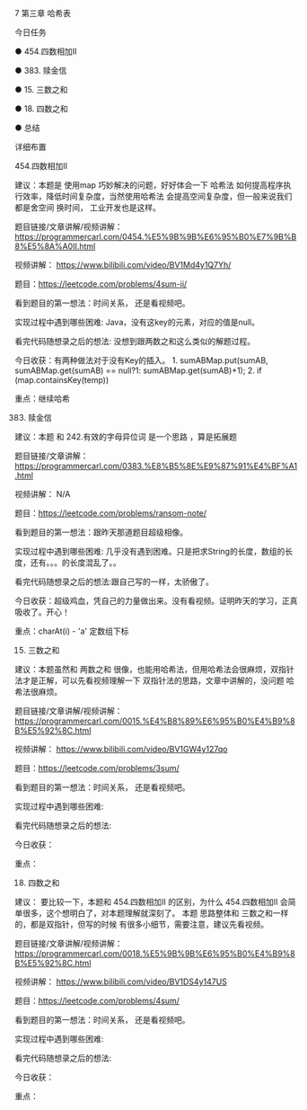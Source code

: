 7 第三章 哈希表 

 今日任务 

● 454.四数相加II 

● 383. 赎金信 

● 15. 三数之和 

● 18. 四数之和 

● 总结  

 详细布置 

 454.四数相加II 

建议：本题是 使用map 巧妙解决的问题，好好体会一下 哈希法 如何提高程序执行效率，降低时间复杂度，当然使用哈希法 会提高空间复杂度，但一般来说我们都是舍空间 换时间， 工业开发也是这样。

题目链接/文章讲解/视频讲解：https://programmercarl.com/0454.%E5%9B%9B%E6%95%B0%E7%9B%B8%E5%8A%A0II.html  

视频讲解： https://www.bilibili.com/video/BV1Md4y1Q7Yh/

题目：https://leetcode.com/problems/4sum-ii/

看到题目的第一想法：时间关系， 还是看视频吧。

实现过程中遇到哪些困难: Java，没有这key的元素，对应的值是null。

看完代码随想录之后的想法: 没想到跟两数之和这么类似的解题过程。

今日收获：有两种做法对于没有Key的插入。 1. sumABMap.put(sumAB, sumABMap.get(sumAB) == null?1: sumABMap.get(sumAB)+1); 2. if (map.containsKey(temp)) 

重点：继续哈希


 383. 赎金信  

建议：本题 和 242.有效的字母异位词 是一个思路 ，算是拓展题 

题目链接/文章讲解：https://programmercarl.com/0383.%E8%B5%8E%E9%87%91%E4%BF%A1.html 

视频讲解： N/A

题目：https://leetcode.com/problems/ransom-note/

看到题目的第一想法：跟昨天那道题目超级相像。

实现过程中遇到哪些困难: 几乎没有遇到困难。只是把求String的长度，数组的长度，还有。。。的长度混乱了。。

看完代码随想录之后的想法:跟自己写的一样，太骄傲了。

今日收获：超级鸡血，凭自己的力量做出来。没有看视频。证明昨天的学习，正真吸收了。开心！

重点：charAt(i) - 'a' 定数组下标


 15. 三数之和 

建议：本题虽然和 两数之和 很像，也能用哈希法，但用哈希法会很麻烦，双指针法才是正解，可以先看视频理解一下 双指针法的思路，文章中讲解的，没问题 哈希法很麻烦。 

题目链接/文章讲解/视频讲解：https://programmercarl.com/0015.%E4%B8%89%E6%95%B0%E4%B9%8B%E5%92%8C.html 

视频讲解： https://www.bilibili.com/video/BV1GW4y127qo

题目：https://leetcode.com/problems/3sum/

看到题目的第一想法：时间关系， 还是看视频吧。

实现过程中遇到哪些困难: 

看完代码随想录之后的想法:

今日收获：

重点：

 18. 四数之和  

建议： 要比较一下，本题和 454.四数相加II 的区别，为什么 454.四数相加II 会简单很多，这个想明白了，对本题理解就深刻了。 本题 思路整体和 三数之和一样的，都是双指针，但写的时候 有很多小细节，需要注意，建议先看视频。 

题目链接/文章讲解/视频讲解：https://programmercarl.com/0018.%E5%9B%9B%E6%95%B0%E4%B9%8B%E5%92%8C.html 

视频讲解： https://www.bilibili.com/video/BV1DS4y147US

题目：https://leetcode.com/problems/4sum/

看到题目的第一想法：时间关系， 还是看视频吧。

实现过程中遇到哪些困难: 

看完代码随想录之后的想法:

今日收获：

重点：
